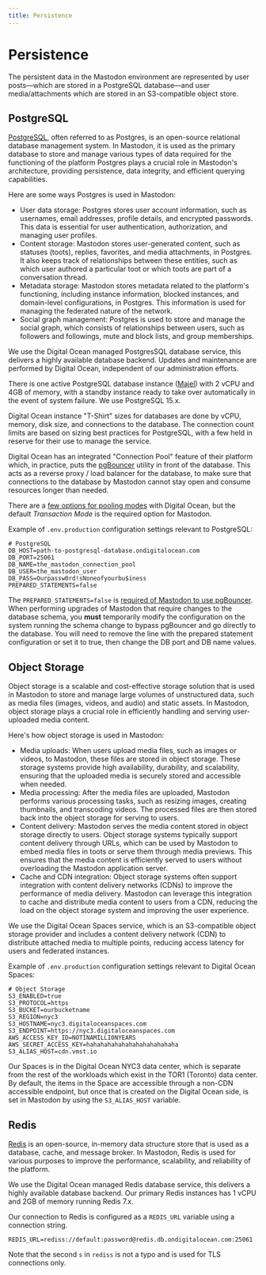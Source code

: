 ```yaml
---
title: Persistence 
---
```


# Persistence

The persistent data in the Mastodon environment are represented by user posts—which are stored in a PostgreSQL database—and user media/attachments which are stored in an S3-compatible object store.

## PostgreSQL

[PostgreSQL](https://www.postgresql.org), often referred to as Postgres, is an open-source relational database management system.
In Mastodon, it is used as the primary database to store and manage various types of data required for the functioning of the platform
Postgres plays a crucial role in Mastodon's architecture, providing persistence, data integrity, and efficient querying capabilities.

Here are some ways Postgres is used in Mastodon:

- User data storage: Postgres stores user account information, such as usernames, email addresses, profile details, and encrypted passwords. This data is essential for user authentication, authorization, and managing user profiles.
- Content storage: Mastodon stores user-generated content, such as statuses (toots), replies, favorites, and media attachments, in Postgres. It also keeps track of relationships between these entities, such as which user authored a particular toot or which toots are part of a conversation thread.
- Metadata storage: Mastodon stores metadata related to the platform's functioning, including instance information, blocked instances, and domain-level configurations, in Postgres. This information is used for managing the federated nature of the network.
- Social graph management: Postgres is used to store and manage the social graph, which consists of relationships between users, such as followers and followings, mute and block lists, and group memberships.

We use the Digital Ocean managed PostgresSQL database service, this delivers a highly available database backend.
Updates and maintenance are performed by Digital Ocean, independent of our administration efforts.

There is one active PostgreSQL database instance ([Majel](https://memory-alpha.fandom.com/wiki/Majel_Barrett_Roddenberry)) with 2 vCPU and 4GB of memory, with a standby instance ready to take over automatically in the event of system failure.
We use PostgreSQL 15.x.

Digital Ocean instance "T-Shirt" sizes for databases are done by vCPU, memory, disk size, and connections to the database.
The connection count limits are based on sizing best practices for PostgreSQL, with a few held in reserve for their use to manage the service.

Digital Ocean has an integrated "Connection Pool" feature of their platform which, in practice, puts the [pgBouncer](https://www.pgbouncer.org) utility in front of the database.
This acts as a reverse proxy / load balancer for the database, to make sure that connections to the database by Mastodon cannot stay open and consume resources longer than needed.

There are a [few options for pooling modes](https://docs.digitalocean.com/products/databases/postgresql/how-to/manage-connection-pools/#pooling-modes) with Digital Ocean, but the default _Transaction Mode_ is the required option for Mastodon.

Example of `.env.production` configuration settings relevant to PostgreSQL:

```text
# PostgreSQL
DB_HOST=path-to-postgresql-database.ondigitalocean.com
DB_PORT=25061
DB_NAME=the_mastodon_connection_pool
DB_USER=the_mastodon_user
DB_PASS=Ourpassw0rd!sNoneofyourbu$iness
PREPARED_STATEMENTS=false
```

The `PREPARED_STATEMENTS=false` is [required of Mastodon to use pgBouncer](https://docs.joinmastodon.org/admin/scaling/#pgbouncer).
When performing upgrades of Mastodon that require changes to the database schema, you **must** temporarily modify the configuration on the system running the schema change to bypass pgBouncer and go directly to the database.
You will need to remove the line with the prepared statement configuration or set it to true, then change the DB port and DB name values.

## Object Storage

Object storage is a scalable and cost-effective storage solution that is used in Mastodon to store and manage large volumes of unstructured data, such as media files (images, videos, and audio) and static assets.
In Mastodon, object storage plays a crucial role in efficiently handling and serving user-uploaded media content.

Here's how object storage is used in Mastodon:

- Media uploads: When users upload media files, such as images or videos, to Mastodon, these files are stored in object storage. These storage systems provide high availability, durability, and scalability, ensuring that the uploaded media is securely stored and accessible when needed.
- Media processing: After the media files are uploaded, Mastodon performs various processing tasks, such as resizing images, creating thumbnails, and transcoding videos. The processed files are then stored back into the object storage for serving to users.
- Content delivery: Mastodon serves the media content stored in object storage directly to users. Object storage systems typically support content delivery through URLs, which can be used by Mastodon to embed media files in toots or serve them through media previews. This ensures that the media content is efficiently served to users without overloading the Mastodon application server.
- Cache and CDN integration: Object storage systems often support integration with content delivery networks (CDNs) to improve the performance of media delivery. Mastodon can leverage this integration to cache and distribute media content to users from a CDN, reducing the load on the object storage system and improving the user experience.

We use the Digital Ocean Spaces service, which is an S3-compatible object storage provider and includes a content delivery network (CDN) to distribute attached media to multiple points, reducing access latency for users and federated instances.

Example of `.env.production` configuration settings relevant to Digital Ocean Spaces:

```text
# Object Storage
S3_ENABLED=true
S3_PROTOCOL=https
S3_BUCKET=ourbucketname
S3_REGION=nyc3
S3_HOSTNAME=nyc3.digitaloceanspaces.com
S3_ENDPOINT=https://nyc3.digitaloceanspaces.com
AWS_ACCESS_KEY_ID=NOTINAMILLI0NYEARS
AWS_SECRET_ACCESS_KEY=hahahahahahahahahahahahaha
S3_ALIAS_HOST=cdn.vmst.io
```

Our Spaces is in the Digital Ocean NYC3 data center, which is separate from the rest of the workloads which exist in the TOR1 (Toronto) data center.
By default, the items in the Space are accessible through a non-CDN accessible endpoint, but once that is created on the Digital Ocean side, is set in Mastodon by using the `S3_ALIAS_HOST` variable.

## Redis

[Redis](https://redis.io) is an open-source, in-memory data structure store that is used as a database, cache, and message broker. In Mastodon, Redis is used for various purposes to improve the performance, scalability, and reliability of the platform.

We use the Digital Ocean managed Redis database service, this delivers a highly available database backend. Our primary Redis instances has 1 vCPU and 2GB of memory running Redis 7.x.

Our connection to Redis is configured as a `REDIS_URL` variable using a connection string.

```text
REDIS_URL=rediss://default:password@redis.db.ondigitalocean.com:25061
```

Note that the second `s` in `rediss` is not a typo and is used for TLS connections only.
